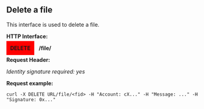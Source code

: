 ## Delete a file
This interface is used to delete a file.

**HTTP Interface:**

<span style="background-color: red; padding: 10px;"><b>DELETE</b></span> &nbsp; <b>/file/<fid></b>

**Request Header:**

_Identity signature required: yes_

**Request example:**
```shell
curl -X DELETE URL/file/<fid> -H "Account: cX..." -H "Message: ..." -H "Signature: 0x..."
```